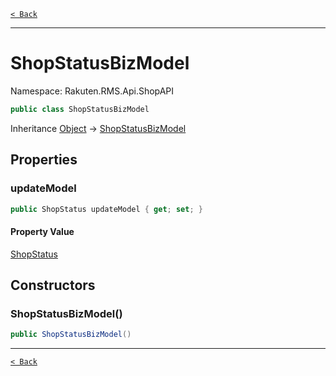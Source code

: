 [`< Back`](./)

---

# ShopStatusBizModel

Namespace: Rakuten.RMS.Api.ShopAPI

```csharp
public class ShopStatusBizModel
```

Inheritance [Object](https://docs.microsoft.com/en-us/dotnet/api/system.object) → [ShopStatusBizModel](./rakuten.rms.api.shopapi.shopstatusbizmodel)

## Properties

### **updateModel**

```csharp
public ShopStatus updateModel { get; set; }
```

#### Property Value

[ShopStatus](./rakuten.rms.api.shopapi.shopstatus)<br>

## Constructors

### **ShopStatusBizModel()**

```csharp
public ShopStatusBizModel()
```

---

[`< Back`](./)

